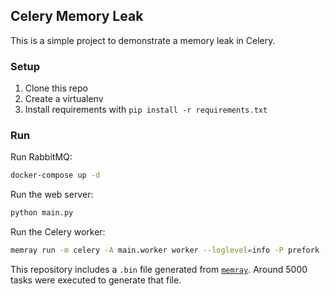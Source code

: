 ## Celery Memory Leak

This is a simple project to demonstrate a memory leak in Celery.

### Setup

1. Clone this repo
2. Create a virtualenv
3. Install requirements with `pip install -r requirements.txt`

### Run

Run RabbitMQ:

```bash
docker-compose up -d
```

Run the web server:

```bash
python main.py
```

Run the Celery worker:

```bash
memray run -m celery -A main.worker worker --loglevel=info -P prefork --concurrency 1
```

This repository includes a `.bin` file generated from [`memray`](https://bloomberg.github.io/memray/getting_started.html).
Around 5000 tasks were executed to generate that file.
